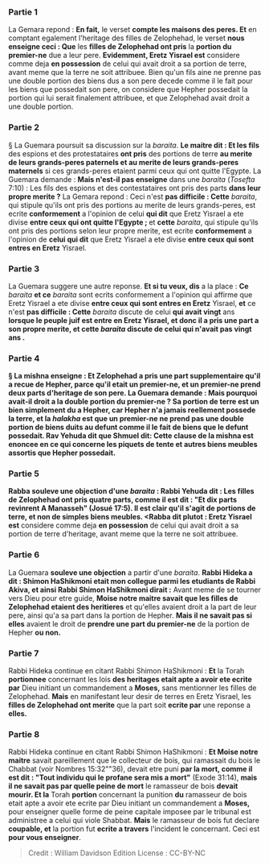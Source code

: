 
### Partie 1
La Gemara repond : <b>En fait,</b> le verset <b>compte les maisons des peres. Et</b> en comptant egalement l'heritage des filles de Zelophehad, le verset <b>nous enseigne ceci : Que</b> les <b>filles de Zelophehad ont pris</b> la <b>portion du premier-ne</b> due a leur pere. <b>Evidemment, Eretz Yisrael est</b> considere comme deja <b>en possession</b> de celui qui avait droit a sa portion de terre, avant meme que la terre ne soit attribuee. Bien qu'un fils aine ne prenne pas une double portion des biens dus a son pere decede comme il le fait pour les biens que possedait son pere, on considere que Hepher possedait la portion qui lui serait finalement attribuee, et que Zelophehad avait droit a une double portion.

### Partie 2
§ La Guemara poursuit sa discussion sur la <i>baraita</i>. <b>Le maitre dit : Et les fils</b> des espions et des protestataires <b>ont pris</b> des portions de terre <b>au merite de leurs grands-peres paternels et au merite de leurs grands-peres maternels</b> si ces grands-peres etaient parmi ceux qui ont quitte l'Egypte. La Guemara demande : <b>Mais n'est-il pas enseigne</b> dans une <i>baraita</i> (<i>Tosefta</i> 7:10) : Les fils des espions et des contestataires ont pris des parts <b>dans leur propre merite ?</b> La Gemara repond : Ceci n'est <b>pas difficile : Cette</b> <i>baraita</i>, qui stipule qu'ils ont pris des portions au merite de leurs grands-peres, est ecrite <b>conformement</b> a l'opinion de celui <b>qui dit</b> que Eretz Yisrael a ete divise <b>entre ceux qui ont quitte l'Egypte ; </b> et <b>cette</b> <i>baraita</i>, qui stipule qu'ils ont pris des portions selon leur propre merite, est ecrite <b>conformement</b> a l'opinion de <b>celui qui dit</b> que Eretz Yisrael a ete divise <b>entre ceux qui sont entres en Eretz</b> Yisrael.

### Partie 3
La Guemara suggere une autre reponse. <b>Et si tu veux, dis</b> a la place : <b>Ce</b> <i>baraita</i> <b>et ce</b> <i>baraita</i> sont ecrits conformement a l'opinion qui affirme que Eretz Yisrael a ete divise <b>entre ceux qui sont entres en Eretz</b> Yisrael, <b>et</b> ce n'est <b>pas difficile : Cette</b> <i>baraita</i> discute de celui <b>qui avait vingt</b> ans <b>lorsque le peuple juif est entre en Eretz Yisrael, et donc il a pris une part a son propre merite, et <b>cette</b> <i>baraita</i> discute de celui <b>qui n'avait pas vingt</b> ans <b>. </b>

### Partie 4
§ La mishna enseigne : <b>Et</b> Zelophehad a pris une part supplementaire qu'il a recue de Hepher, <b>parce qu'il etait un premier-ne,</b> et un premier-ne <b>prend deux parts</b> d'heritage de son pere. La Guemara demande : <b>Mais pourquoi</b> avait-il droit a la double portion du premier-ne ? Sa portion de terre <b>est</b> un bien simplement <b>du</b> a Hepher, car Hepher n'a jamais reellement possede la terre, <b>et</b> la <i>halakha</i> est que <b>un premier-ne ne prend pas</b> une double portion <b>de</b> biens <b>duits</b> au defunt <b>comme</b> il le fait <b>de</b> biens que le defunt <b>possedait. Rav Yehuda dit</b> que <b>Shmuel dit:</b> Cette clause de la mishna est enoncee <b>en ce qui concerne les piquets de tente</b> et autres biens meubles assortis que Hepher possedait.

### Partie 5
<b>Rabba souleve une objection</b> d'une <i>baraita</i> : <b>Rabbi Yehuda dit :</b> Les <b>filles de Zelophehad ont pris quatre parts, comme il est dit : "Et dix parts revinrent A Manasseh"</b> (Josué 17:5). Il est clair qu'il s'agit de portions de terre, et non de simples biens meubles. <Rabba dit plutot : Eretz Yisrael est</b> considere comme deja <b>en possession</b> de celui qui avait droit a sa portion de terre d'heritage, avant meme que la terre ne soit attribuee.

### Partie 6
La Guemara <b>souleve une objection</b> a partir d'une <i>baraita</i>. <b>Rabbi Hideka a dit : Shimon HaShikmoni etait mon collegue parmi les etudiants de Rabbi Akiva, et ainsi Rabbi Shimon HaShikmoni dirait :</b> Avant meme de se tourner vers Dieu pour etre guide, <b>Moise notre maitre savait que les filles de Zelophehad etaient des heritieres</b> et qu'elles avaient droit a la part de leur pere, ainsi qu'a sa part dans la portion de Hepher. <b>Mais il ne savait pas si elles</b> avaient le droit de <b>prendre une part du premier-ne</b> de la portion de Hepher <b>ou non.</b>

### Partie 7
Rabbi Hideka continue en citant Rabbi Shimon HaShikmoni : <b>Et</b> la Torah <b>portionnee</b> concernant les lois <b>des heritages etait apte a avoir ete ecrite par</b> Dieu initiant un commandement a <b>Moses,</b> sans mentionner les filles de Zelophehad. <b>Mais</b> en manifestant leur desir de terres en Eretz Yisrael, les <b>filles de Zelophehad ont merite</b> que la part soit <b>ecrite par</b> une reponse a <b>elles.</b>

### Partie 8
Rabbi Hideka continue en citant Rabbi Shimon HaShikmoni : <b>Et Moise notre maitre</b> savait pareillement que le</b> collecteur de bois,</b> qui ramassait du bois le Chabbat (voir Nombres 15:32""36), devait etre puni <b>par la mort, comme il est dit : "Tout individu qui le profane sera mis a mort"</b> (Exode 31:14), <b>mais il ne savait pas par quelle peine de mort</b> le ramasseur de bois <b>devait mourir. Et la</b> Torah <b>portion</b> concernant la punition <b>du</b> ramasseur de bois etait apte a avoir ete ecrite par</b> Dieu initiant un commandement a <b>Moses,</b> pour enseigner quelle forme de peine capitale imposee par le tribunal est administree a celui qui viole Shabbat. <b>Mais</b> le ramasseur de bois fut</b> declare <b>coupable, et</b> la portion fut <b>ecrite a travers</b> l'incident le concernant.</b> Ceci est <b>pour vous enseigner</b>.

>Credit : William Davidson Edition
>License : CC-BY-NC
